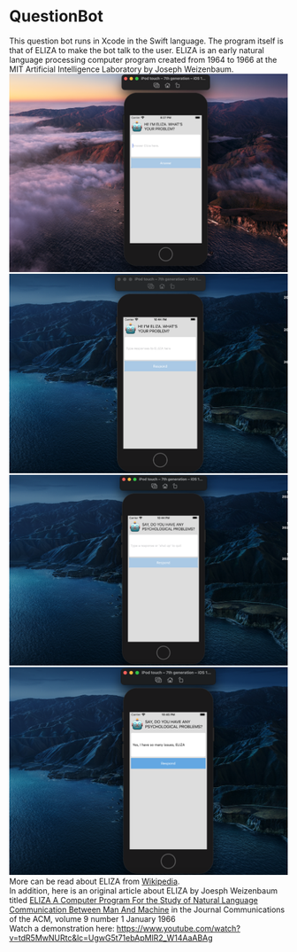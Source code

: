 # QuestionBot
This question bot runs in Xcode in the Swift language. The program itself is that of ELIZA to make the bot talk to the user. ELIZA is an early natural language processing computer program created from 1964 to 1966 at the MIT Artificial Intelligence Laboratory by Joseph Weizenbaum.
<img src="ELIZA.png" />
<img src="ELIZA1.png" />
<img src="ELIZA2.png" />
<img src="ELIZA3.png" />
More can be read about ELIZA from <a href="https://en.wikipedia.org/wiki/ELIZA">Wikipedia</a>.
<br>
In addition, here is an original article about ELIZA by Joesph Weizenbaum titled <a href="https://web.stanford.edu/class/linguist238/p36-weizenabaum.pdf">ELIZA A Computer Program For the Study of Natural Language Communication Between Man And Machine</a> in the Journal Communications of the ACM, volume 9 number 1 January 1966 
<br>
Watch a demonstration here: https://www.youtube.com/watch?v=tdR5MwNURtc&lc=UgwG5t71ebApMlR2_W14AaABAg
